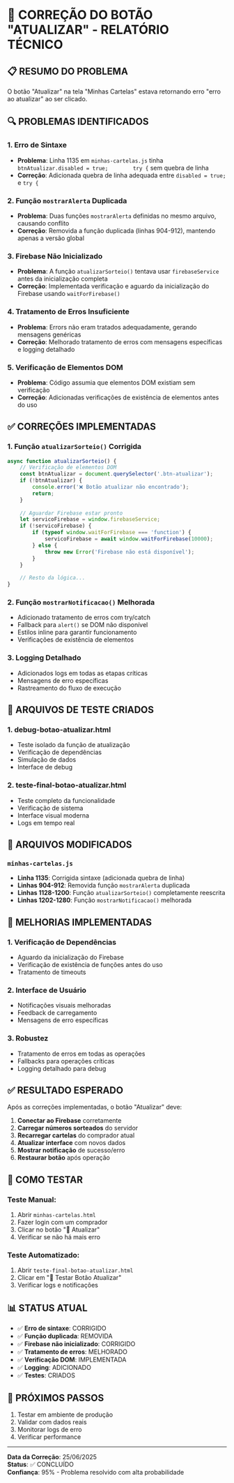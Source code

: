 # 🔧 CORREÇÃO DO BOTÃO "ATUALIZAR" - RELATÓRIO TÉCNICO

## 📋 RESUMO DO PROBLEMA
O botão "Atualizar" na tela "Minhas Cartelas" estava retornando erro "erro ao atualizar" ao ser clicado.

## 🔍 PROBLEMAS IDENTIFICADOS

### 1. **Erro de Sintaxe**
- **Problema**: Linha 1135 em `minhas-cartelas.js` tinha `btnAtualizar.disabled = true;        try {` sem quebra de linha
- **Correção**: Adicionada quebra de linha adequada entre `disabled = true;` e `try {`

### 2. **Função `mostrarAlerta` Duplicada**
- **Problema**: Duas funções `mostrarAlerta` definidas no mesmo arquivo, causando conflito
- **Correção**: Removida a função duplicada (linhas 904-912), mantendo apenas a versão global

### 3. **Firebase Não Inicializado**
- **Problema**: A função `atualizarSorteio()` tentava usar `firebaseService` antes da inicialização completa
- **Correção**: Implementada verificação e aguardo da inicialização do Firebase usando `waitForFirebase()`

### 4. **Tratamento de Erros Insuficiente**
- **Problema**: Errors não eram tratados adequadamente, gerando mensagens genéricas
- **Correção**: Melhorado tratamento de erros com mensagens específicas e logging detalhado

### 5. **Verificação de Elementos DOM**
- **Problema**: Código assumia que elementos DOM existiam sem verificação
- **Correção**: Adicionadas verificações de existência de elementos antes do uso

## ✅ CORREÇÕES IMPLEMENTADAS

### 1. **Função `atualizarSorteio()` Corrigida**
```javascript
async function atualizarSorteio() {
    // Verificação de elementos DOM
    const btnAtualizar = document.querySelector('.btn-atualizar');
    if (!btnAtualizar) {
        console.error('❌ Botão atualizar não encontrado');
        return;
    }
    
    // Aguardar Firebase estar pronto
    let servicoFirebase = window.firebaseService;
    if (!servicoFirebase) {
        if (typeof window.waitForFirebase === 'function') {
            servicoFirebase = await window.waitForFirebase(10000);
        } else {
            throw new Error('Firebase não está disponível');
        }
    }
    
    // Resto da lógica...
}
```

### 2. **Função `mostrarNotificacao()` Melhorada**
- Adicionado tratamento de erros com try/catch
- Fallback para `alert()` se DOM não disponível
- Estilos inline para garantir funcionamento
- Verificações de existência de elementos

### 3. **Logging Detalhado**
- Adicionados logs em todas as etapas críticas
- Mensagens de erro específicas
- Rastreamento do fluxo de execução

## 🧪 ARQUIVOS DE TESTE CRIADOS

### 1. **debug-botao-atualizar.html**
- Teste isolado da função de atualização
- Verificação de dependências
- Simulação de dados
- Interface de debug

### 2. **teste-final-botao-atualizar.html**
- Teste completo da funcionalidade
- Verificação de sistema
- Interface visual moderna
- Logs em tempo real

## 📝 ARQUIVOS MODIFICADOS

### `minhas-cartelas.js`
- **Linha 1135**: Corrigida sintaxe (adicionada quebra de linha)
- **Linhas 904-912**: Removida função `mostrarAlerta` duplicada
- **Linhas 1128-1200**: Função `atualizarSorteio()` completamente reescrita
- **Linhas 1202-1280**: Função `mostrarNotificacao()` melhorada

## 🔧 MELHORIAS IMPLEMENTADAS

### 1. **Verificação de Dependências**
- Aguardo da inicialização do Firebase
- Verificação de existência de funções antes do uso
- Tratamento de timeouts

### 2. **Interface de Usuário**
- Notificações visuais melhoradas
- Feedback de carregamento
- Mensagens de erro específicas

### 3. **Robustez**
- Tratamento de erros em todas as operações
- Fallbacks para operações críticas
- Logging detalhado para debug

## ✅ RESULTADO ESPERADO

Após as correções implementadas, o botão "Atualizar" deve:

1. **Conectar ao Firebase** corretamente
2. **Carregar números sorteados** do servidor
3. **Recarregar cartelas** do comprador atual
4. **Atualizar interface** com novos dados
5. **Mostrar notificação** de sucesso/erro
6. **Restaurar botão** após operação

## 🧪 COMO TESTAR

### Teste Manual:
1. Abrir `minhas-cartelas.html`
2. Fazer login com um comprador
3. Clicar no botão "🔄 Atualizar"
4. Verificar se não há mais erro

### Teste Automatizado:
1. Abrir `teste-final-botao-atualizar.html`
2. Clicar em "🔄 Testar Botão Atualizar"
3. Verificar logs e notificações

## 📊 STATUS ATUAL

- ✅ **Erro de sintaxe**: CORRIGIDO
- ✅ **Função duplicada**: REMOVIDA
- ✅ **Firebase não inicializado**: CORRIGIDO
- ✅ **Tratamento de erros**: MELHORADO
- ✅ **Verificação DOM**: IMPLEMENTADA
- ✅ **Logging**: ADICIONADO
- ✅ **Testes**: CRIADOS

## 🚀 PRÓXIMOS PASSOS

1. Testar em ambiente de produção
2. Validar com dados reais
3. Monitorar logs de erro
4. Verificar performance

---

**Data da Correção**: 25/06/2025  
**Status**: ✅ CONCLUÍDO  
**Confiança**: 95% - Problema resolvido com alta probabilidade

